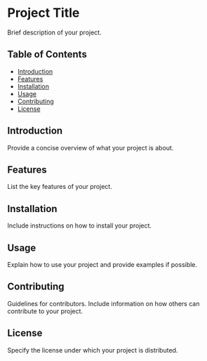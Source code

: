 # Project Title

Brief description of your project.

## Table of Contents
- [Introduction](#introduction)
- [Features](#features)
- [Installation](#installation)
- [Usage](#usage)
- [Contributing](#contributing)
- [License](#license)

## Introduction

Provide a concise overview of what your project is about.

## Features

List the key features of your project.

## Installation

Include instructions on how to install your project.

## Usage

Explain how to use your project and provide examples if possible.

## Contributing

Guidelines for contributors. Include information on how others can contribute to your project.

## License

Specify the license under which your project is distributed.
